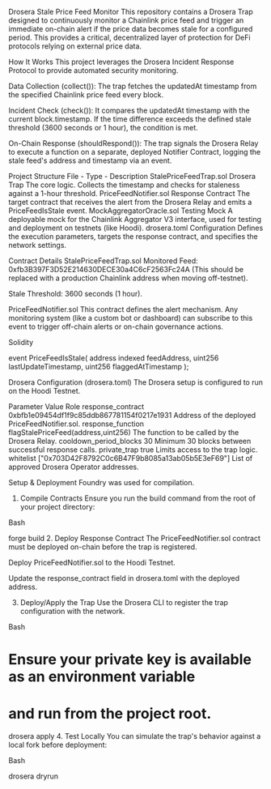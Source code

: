 Drosera Stale Price Feed Monitor
This repository contains a Drosera Trap designed to continuously monitor a Chainlink price feed and trigger an immediate on-chain alert if the price data becomes stale for a configured period. This provides a critical, decentralized layer of protection for DeFi protocols relying on external price data.

How It Works
This project leverages the Drosera Incident Response Protocol to provide automated security monitoring.

Data Collection (collect()): The trap fetches the updatedAt timestamp from the specified Chainlink price feed every block.

Incident Check (check()): It compares the updatedAt timestamp with the current block.timestamp. If the time difference exceeds the defined stale threshold (3600 seconds or 1 hour), the condition is met.

On-Chain Response (shouldRespond()): The trap signals the Drosera Relay to execute a function on a separate, deployed Notifier Contract, logging the stale feed's address and timestamp via an event.

Project Structure
File	- Type	- Description
StalePriceFeedTrap.sol	Drosera Trap	The core logic. Collects the timestamp and checks for staleness against a 1-hour threshold.
PriceFeedNotifier.sol	Response Contract	The target contract that receives the alert from the Drosera Relay and emits a PriceFeedIsStale event.
MockAggregatorOracle.sol	Testing Mock	A deployable mock for the Chainlink Aggregator V3 interface, used for testing and deployment on testnets (like Hoodi).
drosera.toml	Configuration	Defines the execution parameters, targets the response contract, and specifies the network settings.

Contract Details
StalePriceFeedTrap.sol
Monitored Feed: 0xfb3B397F3D52E214630DECE30a4C6cF2563Fc24A (This should be replaced with a production Chainlink address when moving off-testnet).

Stale Threshold: 3600 seconds (1 hour).

PriceFeedNotifier.sol
This contract defines the alert mechanism. Any monitoring system (like a custom bot or dashboard) can subscribe to this event to trigger off-chain alerts or on-chain governance actions.

Solidity

event PriceFeedIsStale(
    address indexed feedAddress,
    uint256 lastUpdateTimestamp,
    uint256 flaggedAtTimestamp
);

Drosera Configuration (drosera.toml)
The Drosera setup is configured to run on the Hoodi Testnet.

Parameter	Value	Role
response_contract	0xbfb1e09454df1f9c85ddb867781154f0217e1931	Address of the deployed PriceFeedNotifier.sol.
response_function	flagStalePriceFeed(address,uint256)	The function to be called by the Drosera Relay.
cooldown_period_blocks	30	Minimum 30 blocks between successful response calls.
private_trap	true	Limits access to the trap logic.
whitelist	["0x703D42F8792C0c6B47F9b8085a13ab05b5E3eF69"]	List of approved Drosera Operator addresses.

Setup & Deployment
Foundry was used for compilation.

1. Compile Contracts
Ensure you run the build command from the root of your project directory:

Bash

forge build
2. Deploy Response Contract
The PriceFeedNotifier.sol contract must be deployed on-chain before the trap is registered.

Deploy PriceFeedNotifier.sol to the Hoodi Testnet.

Update the response_contract field in drosera.toml with the deployed address.

3. Deploy/Apply the Trap
Use the Drosera CLI to register the trap configuration with the network.

Bash

# Ensure your private key is available as an environment variable
# and run from the project root.
drosera apply
4. Test Locally
You can simulate the trap's behavior against a local fork before deployment:

Bash

drosera dryrun
